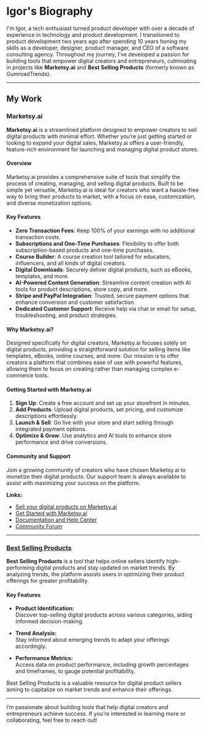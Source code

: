 # Igor's Biography

I'm Igor, a tech enthusiast turned product developer with over a decade of experience in technology and product development. I transitioned to product development two years ago after spending 10 years honing my skills as a developer, designer, product manager, and CEO of a software consulting agency. Throughout my journey, I've developed a passion for building tools that empower digital creators and entrepreneurs, culminating in projects like **Marketsy.ai** and **Best Selling Products** (formerly known as GumroadTrends).

---

## My Work

### Marketsy.ai

**Marketsy.ai** is a streamlined platform designed to empower creators to sell digital products with minimal effort. Whether you’re just getting started or looking to expand your digital sales, Marketsy.ai offers a user-friendly, feature-rich environment for launching and managing digital product stores.

#### Overview

Marketsy.ai provides a comprehensive suite of tools that simplify the process of creating, managing, and selling digital products. Built to be simple yet versatile, Marketsy.ai is ideal for creators who want a hassle-free way to bring their products to market, with a focus on ease, customization, and diverse monetization options.

#### Key Features

- **Zero Transaction Fees**: Keep 100% of your earnings with no additional transaction costs.
- **Subscriptions and One-Time Purchases**: Flexibility to offer both subscription-based products and one-time purchases.
- **Course Builder**: A course creation tool tailored for educators, influencers, and all kinds of digital creators.
- **Digital Downloads**: Securely deliver digital products, such as eBooks, templates, and more.
- **AI-Powered Content Generation**: Streamline content creation with AI tools for product descriptions, store copy, and more.
- **Stripe and PayPal Integration**: Trusted, secure payment options that enhance conversion and customer satisfaction.
- **Dedicated Customer Support**: Receive help via chat or email for setup, troubleshooting, and product strategies.

#### Why Marketsy.ai?

Designed specifically for digital creators, Marketsy.ai focuses solely on digital products, providing a straightforward solution for selling items like templates, eBooks, online courses, and more. Our mission is to offer creators a platform that combines ease of use with powerful features, allowing them to focus on creating rather than managing complex e-commerce tools.

#### Getting Started with Marketsy.ai

1. **Sign Up**: Create a free account and set up your storefront in minutes.
2. **Add Products**: Upload digital products, set pricing, and customize descriptions effortlessly.
3. **Launch & Sell**: Go live with your store and start selling through integrated payment options.
4. **Optimize & Grow**: Use analytics and AI tools to enhance store performance and drive conversions.

#### Community and Support

Join a growing community of creators who have chosen Marketsy.ai to monetize their digital products. Our support team is always available to assist with maximizing your success on the platform.

**Links:**

- [Sell your digital products on Marketsy.ai](https://marketsy.ai)
- [Get Started with Marketsy.ai](https://marketsy.ai/auth/sign-in)
- [Documentation and Help Center](https://marketsy.ai/blog/tag/help-center)
- [Community Forum](https://marketsy.ai/community)

---

### [Best Selling Products](https://bestsellingproducts.co/)

**Best Selling Products** is a tool that helps online sellers identify high-performing digital products and stay updated on market trends. By analyzing trends, the platform assists users in optimizing their product offerings for greater profitability.

#### Key Features

- **Product Identification:**  
  Discover top-selling digital products across various categories, aiding informed decision-making.

- **Trend Analysis:**  
  Stay informed about emerging trends to adapt your offerings accordingly.

- **Performance Metrics:**  
  Access data on product performance, including growth percentages and timeframes, to gauge potential profitability.

Best Selling Products is a valuable resource for digital product sellers aiming to capitalize on market trends and enhance their offerings.

--- 

I’m passionate about building tools that help digital creators and entrepreneurs achieve success. If you’re interested in learning more or collaborating, feel free to reach out!
